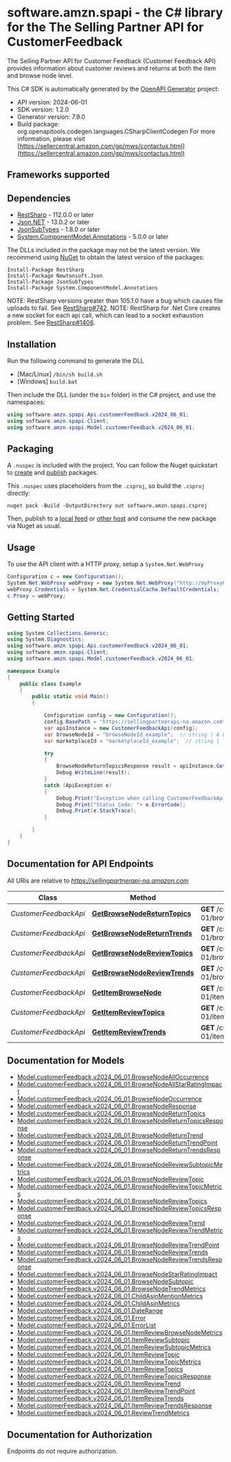# software.amzn.spapi - the C# library for the The Selling Partner API for CustomerFeedback

The Selling Partner API for Customer Feedback (Customer Feedback API) provides information about customer reviews and returns at both the item and browse node level.

This C# SDK is automatically generated by the [OpenAPI Generator](https://openapi-generator.tech) project:

- API version: 2024-06-01
- SDK version: 1.2.0
- Generator version: 7.9.0
- Build package: org.openapitools.codegen.languages.CSharpClientCodegen
    For more information, please visit [https://sellercentral.amazon.com/gp/mws/contactus.html](https://sellercentral.amazon.com/gp/mws/contactus.html)

<a id="frameworks-supported"></a>
## Frameworks supported

<a id="dependencies"></a>
## Dependencies

- [RestSharp](https://www.nuget.org/packages/RestSharp) - 112.0.0 or later
- [Json.NET](https://www.nuget.org/packages/Newtonsoft.Json/) - 13.0.2 or later
- [JsonSubTypes](https://www.nuget.org/packages/JsonSubTypes/) - 1.8.0 or later
- [System.ComponentModel.Annotations](https://www.nuget.org/packages/System.ComponentModel.Annotations) - 5.0.0 or later

The DLLs included in the package may not be the latest version. We recommend using [NuGet](https://docs.nuget.org/consume/installing-nuget) to obtain the latest version of the packages:
```
Install-Package RestSharp
Install-Package Newtonsoft.Json
Install-Package JsonSubTypes
Install-Package System.ComponentModel.Annotations
```

NOTE: RestSharp versions greater than 105.1.0 have a bug which causes file uploads to fail. See [RestSharp#742](https://github.com/restsharp/RestSharp/issues/742).
NOTE: RestSharp for .Net Core creates a new socket for each api call, which can lead to a socket exhaustion problem. See [RestSharp#1406](https://github.com/restsharp/RestSharp/issues/1406).

<a id="installation"></a>
## Installation
Run the following command to generate the DLL
- [Mac/Linux] `/bin/sh build.sh`
- [Windows] `build.bat`

Then include the DLL (under the `bin` folder) in the C# project, and use the namespaces:
```csharp
using software.amzn.spapi.Api.customerFeedback.v2024_06_01;
using software.amzn.spapi.Client;
using software.amzn.spapi.Model.customerFeedback.v2024_06_01;
```
<a id="packaging"></a>
## Packaging

A `.nuspec` is included with the project. You can follow the Nuget quickstart to [create](https://docs.microsoft.com/en-us/nuget/quickstart/create-and-publish-a-package#create-the-package) and [publish](https://docs.microsoft.com/en-us/nuget/quickstart/create-and-publish-a-package#publish-the-package) packages.

This `.nuspec` uses placeholders from the `.csproj`, so build the `.csproj` directly:

```
nuget pack -Build -OutputDirectory out software.amzn.spapi.csproj
```

Then, publish to a [local feed](https://docs.microsoft.com/en-us/nuget/hosting-packages/local-feeds) or [other host](https://docs.microsoft.com/en-us/nuget/hosting-packages/overview) and consume the new package via Nuget as usual.

<a id="usage"></a>
## Usage

To use the API client with a HTTP proxy, setup a `System.Net.WebProxy`
```csharp
Configuration c = new Configuration();
System.Net.WebProxy webProxy = new System.Net.WebProxy("http://myProxyUrl:80/");
webProxy.Credentials = System.Net.CredentialCache.DefaultCredentials;
c.Proxy = webProxy;
```

<a id="getting-started"></a>
## Getting Started

```csharp
using System.Collections.Generic;
using System.Diagnostics;
using software.amzn.spapi.Api.customerFeedback.v2024_06_01;
using software.amzn.spapi.Client;
using software.amzn.spapi.Model.customerFeedback.v2024_06_01;

namespace Example
{
    public class Example
    {
        public static void Main()
        {

            Configuration config = new Configuration();
            config.BasePath = "https://sellingpartnerapi-na.amazon.com";
            var apiInstance = new CustomerFeedbackApi(config);
            var browseNodeId = "browseNodeId_example";  // string | A browse node ID is a unique identifier for a browse node. A browse node is a named location in a browse tree that is used for navigation, product classification, and website content.
            var marketplaceId = "marketplaceId_example";  // string | The MarketplaceId is the globally unique identifier of a marketplace, you can refer to the marketplaceId here : https://developer-docs.amazon.com/sp-api/docs/marketplace-ids.

            try
            {
                BrowseNodeReturnTopicsResponse result = apiInstance.GetBrowseNodeReturnTopics(browseNodeId, marketplaceId);
                Debug.WriteLine(result);
            }
            catch (ApiException e)
            {
                Debug.Print("Exception when calling CustomerFeedbackApi.GetBrowseNodeReturnTopics: " + e.Message );
                Debug.Print("Status Code: "+ e.ErrorCode);
                Debug.Print(e.StackTrace);
            }

        }
    }
}
```

<a id="documentation-for-api-endpoints"></a>
## Documentation for API Endpoints

All URIs are relative to *https://sellingpartnerapi-na.amazon.com*

Class | Method | HTTP request | Description
------------ | ------------- | ------------- | -------------
*CustomerFeedbackApi* | [**GetBrowseNodeReturnTopics**](docs/CustomerFeedbackApi.md#getbrowsenodereturntopics) | **GET** /customerFeedback/2024-06-01/browseNodes/{browseNodeId}/returns/topics | 
*CustomerFeedbackApi* | [**GetBrowseNodeReturnTrends**](docs/CustomerFeedbackApi.md#getbrowsenodereturntrends) | **GET** /customerFeedback/2024-06-01/browseNodes/{browseNodeId}/returns/trends | 
*CustomerFeedbackApi* | [**GetBrowseNodeReviewTopics**](docs/CustomerFeedbackApi.md#getbrowsenodereviewtopics) | **GET** /customerFeedback/2024-06-01/browseNodes/{browseNodeId}/reviews/topics | 
*CustomerFeedbackApi* | [**GetBrowseNodeReviewTrends**](docs/CustomerFeedbackApi.md#getbrowsenodereviewtrends) | **GET** /customerFeedback/2024-06-01/browseNodes/{browseNodeId}/reviews/trends | 
*CustomerFeedbackApi* | [**GetItemBrowseNode**](docs/CustomerFeedbackApi.md#getitembrowsenode) | **GET** /customerFeedback/2024-06-01/items/{asin}/browseNode | 
*CustomerFeedbackApi* | [**GetItemReviewTopics**](docs/CustomerFeedbackApi.md#getitemreviewtopics) | **GET** /customerFeedback/2024-06-01/items/{asin}/reviews/topics | 
*CustomerFeedbackApi* | [**GetItemReviewTrends**](docs/CustomerFeedbackApi.md#getitemreviewtrends) | **GET** /customerFeedback/2024-06-01/items/{asin}/reviews/trends | 


<a id="documentation-for-models"></a>
## Documentation for Models

 - [Model.customerFeedback.v2024_06_01.BrowseNodeAllOccurrence](docs/BrowseNodeAllOccurrence.md)
 - [Model.customerFeedback.v2024_06_01.BrowseNodeAllStarRatingImpact](docs/BrowseNodeAllStarRatingImpact.md)
 - [Model.customerFeedback.v2024_06_01.BrowseNodeOccurrence](docs/BrowseNodeOccurrence.md)
 - [Model.customerFeedback.v2024_06_01.BrowseNodeResponse](docs/BrowseNodeResponse.md)
 - [Model.customerFeedback.v2024_06_01.BrowseNodeReturnTopics](docs/BrowseNodeReturnTopics.md)
 - [Model.customerFeedback.v2024_06_01.BrowseNodeReturnTopicsResponse](docs/BrowseNodeReturnTopicsResponse.md)
 - [Model.customerFeedback.v2024_06_01.BrowseNodeReturnTrend](docs/BrowseNodeReturnTrend.md)
 - [Model.customerFeedback.v2024_06_01.BrowseNodeReturnTrendPoint](docs/BrowseNodeReturnTrendPoint.md)
 - [Model.customerFeedback.v2024_06_01.BrowseNodeReturnTrendsResponse](docs/BrowseNodeReturnTrendsResponse.md)
 - [Model.customerFeedback.v2024_06_01.BrowseNodeReviewSubtopicMetrics](docs/BrowseNodeReviewSubtopicMetrics.md)
 - [Model.customerFeedback.v2024_06_01.BrowseNodeReviewTopic](docs/BrowseNodeReviewTopic.md)
 - [Model.customerFeedback.v2024_06_01.BrowseNodeReviewTopicMetrics](docs/BrowseNodeReviewTopicMetrics.md)
 - [Model.customerFeedback.v2024_06_01.BrowseNodeReviewTopics](docs/BrowseNodeReviewTopics.md)
 - [Model.customerFeedback.v2024_06_01.BrowseNodeReviewTopicsResponse](docs/BrowseNodeReviewTopicsResponse.md)
 - [Model.customerFeedback.v2024_06_01.BrowseNodeReviewTrend](docs/BrowseNodeReviewTrend.md)
 - [Model.customerFeedback.v2024_06_01.BrowseNodeReviewTrendMetrics](docs/BrowseNodeReviewTrendMetrics.md)
 - [Model.customerFeedback.v2024_06_01.BrowseNodeReviewTrendPoint](docs/BrowseNodeReviewTrendPoint.md)
 - [Model.customerFeedback.v2024_06_01.BrowseNodeReviewTrends](docs/BrowseNodeReviewTrends.md)
 - [Model.customerFeedback.v2024_06_01.BrowseNodeReviewTrendsResponse](docs/BrowseNodeReviewTrendsResponse.md)
 - [Model.customerFeedback.v2024_06_01.BrowseNodeStarRatingImpact](docs/BrowseNodeStarRatingImpact.md)
 - [Model.customerFeedback.v2024_06_01.BrowseNodeSubtopic](docs/BrowseNodeSubtopic.md)
 - [Model.customerFeedback.v2024_06_01.BrowseNodeTrendMetrics](docs/BrowseNodeTrendMetrics.md)
 - [Model.customerFeedback.v2024_06_01.ChildAsinMentionMetrics](docs/ChildAsinMentionMetrics.md)
 - [Model.customerFeedback.v2024_06_01.ChildAsinMetrics](docs/ChildAsinMetrics.md)
 - [Model.customerFeedback.v2024_06_01.DateRange](docs/DateRange.md)
 - [Model.customerFeedback.v2024_06_01.Error](docs/Error.md)
 - [Model.customerFeedback.v2024_06_01.ErrorList](docs/ErrorList.md)
 - [Model.customerFeedback.v2024_06_01.ItemReviewBrowseNodeMetrics](docs/ItemReviewBrowseNodeMetrics.md)
 - [Model.customerFeedback.v2024_06_01.ItemReviewSubtopic](docs/ItemReviewSubtopic.md)
 - [Model.customerFeedback.v2024_06_01.ItemReviewSubtopicMetrics](docs/ItemReviewSubtopicMetrics.md)
 - [Model.customerFeedback.v2024_06_01.ItemReviewTopic](docs/ItemReviewTopic.md)
 - [Model.customerFeedback.v2024_06_01.ItemReviewTopicMetrics](docs/ItemReviewTopicMetrics.md)
 - [Model.customerFeedback.v2024_06_01.ItemReviewTopics](docs/ItemReviewTopics.md)
 - [Model.customerFeedback.v2024_06_01.ItemReviewTopicsResponse](docs/ItemReviewTopicsResponse.md)
 - [Model.customerFeedback.v2024_06_01.ItemReviewTrend](docs/ItemReviewTrend.md)
 - [Model.customerFeedback.v2024_06_01.ItemReviewTrendPoint](docs/ItemReviewTrendPoint.md)
 - [Model.customerFeedback.v2024_06_01.ItemReviewTrends](docs/ItemReviewTrends.md)
 - [Model.customerFeedback.v2024_06_01.ItemReviewTrendsResponse](docs/ItemReviewTrendsResponse.md)
 - [Model.customerFeedback.v2024_06_01.ReviewTrendMetrics](docs/ReviewTrendMetrics.md)


<a id="documentation-for-authorization"></a>
## Documentation for Authorization

Endpoints do not require authorization.

